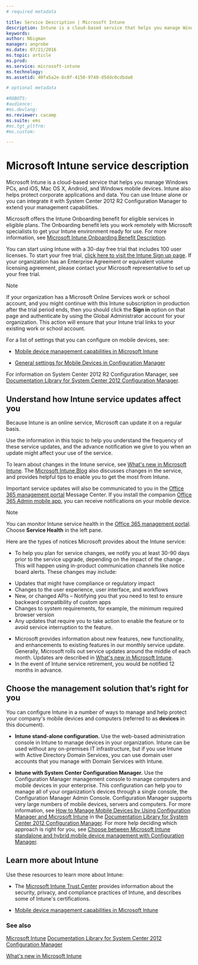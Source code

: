 ```yaml
---
# required metadata

title: Service Description | Microsoft Intune
description: Intune is a cloud-based service that helps you manage Windows PCs, and iOS, Mac OS X, Android, and Windows mobile devices.
keywords:
author: Nbigman
manager: angrobe
ms.date: 07/21/2016
ms.topic: article
ms.prod:
ms.service: microsoft-intune
ms.technology:
ms.assetid: 40fa5a2e-6c0f-4150-9740-d5ddc0cdbda0

# optional metadata

#ROBOTS:
#audience:
#ms.devlang:
ms.reviewer: cacamp
ms.suite: ems
#ms.tgt_pltfrm:
#ms.custom:

---
```


# Microsoft Intune service description

Microsoft Intune is a cloud-based service that helps you manage Windows PCs, and iOS, Mac OS X, Android, and Windows mobile devices. Intune also helps protect corporate applications and data. You can use Intune alone or you can integrate it with System Center 2012 R2 Configuration Manager to extend your management capabilities.

Microsoft offers the Intune Onboarding benefit for eligible services in eligible plans. The Onboarding benefit lets you work remotely with Microsoft specialists to get your Intune environment ready for use. For more information, see [Microsoft Intune Onboarding Benefit Description](http://go.microsoft.com/fwlink/?LinkId=619281).

You can start using Intune with a 30-day free trial that includes 100 user licenses. To start your free trial, [click here to visit the Intune Sign up page](http://www.microsoft.com/en-us/server-cloud/products/microsoft-intune/). If your organization has an Enterprise Agreement or equivalent volume licensing agreement, please contact your Microsoft representative to set up your free trial.

> [!NOTE]
> If your organization has a Microsoft Online Services work or school account, and you might continue with this Intune subscription in production after the trial period ends, then you should click the **Sign in** option on that page and authenticate by using the Global Administrator account for your organization. This action will ensure that your Intune trial links to your existing work or school account.

For a list of settings that you can configure on mobile devices, see:

-   [Mobile device management capabilities in Microsoft Intune](/intune/get-started/mobile-device-management-capabilities-in-microsoft-intune)

-   [General settings for Mobile Devices in Configuration Manager](https://technet.microsoft.com/library/dn376523.aspx)

For information on System Center 2012 R2 Configuration Manager, see [Documentation Library for System Center 2012 Configuration Manager](https://technet.microsoft.com/library/gg682041.aspx).

## Understand how Intune service updates affect you
Because Intune is an online service, Microsoft can update it on a regular basis.

Use the information in this topic to help you understand the frequency of these service updates, and the advance notification we give to you when an update might affect your use of the service.

To learn about changes in the  Intune service, see [What's new in Microsoft Intune](/intune/deploy-use/Whats-new-in-microsoft-intune.md). The [Microsoft Intune Blog](http://blogs.technet.com/b/microsoftintune/) also discusses changes in the service, and provides helpful tips to enable you to get the most from  Intune.

Important service updates will also be communicated to you in the [Office 365 management portal](https://portal.office.com/Admin/Default.aspx) Message Center. If you install the companion [Office 365 Admin mobile app](https://support.office.com/article/Office-365-Admin-Mobile-App-e16f6421-2a1a-4142-bf9d-9846600a060a), you can receive notifications on your mobile device.

> [!NOTE]
> You can monitor Intune service health in the [Office 365 management portal](https://portal.office.com/Admin/Default.aspx). Choose **Service Health** in the left pane.  

Here are the types of notices Microsoft provides about the Intune service:
-   To help you plan for service changes, we notify you at least 30-90 days prior to the service upgrade, depending on the impact of the change . This will happen using in-product communication channels like notice board alerts. These changes may include:
* Updates that might have compliance or regulatory impact
* Changes to the user experience, user interface, and workflows
* New, or changed APIs – Notifying you that you need to test to ensure backward compatibility of custom apps
* Changes to system requirements, for example, the minimum required browser version
* Any updates that require you to take action to enable the feature or to avoid service interruption to the feature.
-   Microsoft provides information about new features, new functionality, and enhancements to existing features in our monthly service update. Generally, Microsoft rolls out service updates around the middle of each month. Updates are described in  [What's new in Microsoft Intune](/intune/deploy-use/whats-new-in-microsoft-intune).
-   In the event of Intune service retirement, you would be notified 12 months in advance.

## Choose the management solution that’s right for you
You can configure Intune in a number of ways to manage and help protect your company's mobile devices and computers (referred to as **devices** in this document).

-   **Intune stand-alone configuration.** Use the web-based administration console in Intune to manage devices in your organization. Intune can be used without any on-premises IT infrastructure, but if you use Intune with Active Directory Domain Services, you can use domain user accounts that you manage with Domain Services with Intune.

-   **Intune with System Center Configuration Manager.** Use the Configuration Manager management console to manage computers and mobile devices in your enterprise. This configuration can help you to manage all of your organization’s devices through a single console, the Configuration Manager Admin Console. Configuration Manager supports very large numbers of mobile devices, servers and computers. For more information, see [How to Manage Mobile Devices by Using Configuration Manager and Microsoft Intune](http://go.microsoft.com/fwlink/?LinkID=271118) in the [Documentation Library for System Center 2012 Configuration Manager](https://technet.microsoft.com/library/gg682041.aspx).  For more help deciding which approach is right for you, see [Choose between Microsoft Intune standalone and hybrid mobile device management with Configuration Manager](https://technet.microsoft.com/en-us/library/mt706478.aspx).


## Learn more about Intune
Use these resources to learn more about Intune:

-   The [Microsoft Intune Trust Center](http://www.microsoft.com/en-us/server-cloud/products/intune-trust-center/) provides information about the security, privacy, and compliance practices of Intune, and describes some of Intune's certifications.

-   [Mobile device management capabilities in Microsoft Intune](/intune/understand-explore/mobile-device-management-capabilities-in-microsoft-intune)

### See also
[Microsoft Intune](https://docs.microsoft.com/intune/)
[Documentation Library for System Center 2012 Configuration Manager](https://technet.microsoft.com/library/gg682041.aspx)

[What's new in Microsoft Intune](/intune/deploy-use/whats-new-in-microsoft-intune)
